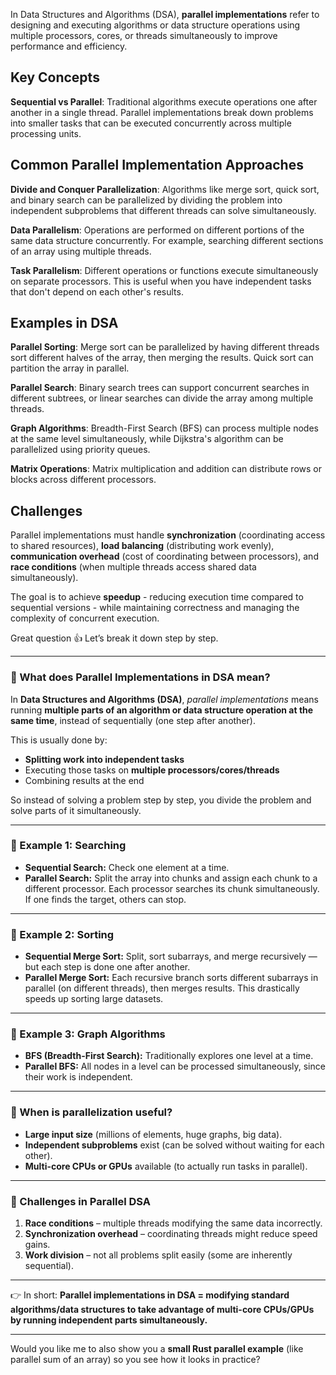 In Data Structures and Algorithms (DSA), **parallel implementations** refer to designing and executing algorithms or data structure operations using multiple processors, cores, or threads simultaneously to improve performance and efficiency.

## Key Concepts

**Sequential vs Parallel**: Traditional algorithms execute operations one after another in a single thread. Parallel implementations break down problems into smaller tasks that can be executed concurrently across multiple processing units.

## Common Parallel Implementation Approaches

**Divide and Conquer Parallelization**: Algorithms like merge sort, quick sort, and binary search can be parallelized by dividing the problem into independent subproblems that different threads can solve simultaneously.

**Data Parallelism**: Operations are performed on different portions of the same data structure concurrently. For example, searching different sections of an array using multiple threads.

**Task Parallelism**: Different operations or functions execute simultaneously on separate processors. This is useful when you have independent tasks that don't depend on each other's results.

## Examples in DSA

**Parallel Sorting**: Merge sort can be parallelized by having different threads sort different halves of the array, then merging the results. Quick sort can partition the array in parallel.

**Parallel Search**: Binary search trees can support concurrent searches in different subtrees, or linear searches can divide the array among multiple threads.

**Graph Algorithms**: Breadth-First Search (BFS) can process multiple nodes at the same level simultaneously, while Dijkstra's algorithm can be parallelized using priority queues.

**Matrix Operations**: Matrix multiplication and addition can distribute rows or blocks across different processors.

## Challenges

Parallel implementations must handle **synchronization** (coordinating access to shared resources), **load balancing** (distributing work evenly), **communication overhead** (cost of coordinating between processors), and **race conditions** (when multiple threads access shared data simultaneously).

The goal is to achieve **speedup** - reducing execution time compared to sequential versions - while maintaining correctness and managing the complexity of concurrent execution.

Great question 👍 Let’s break it down step by step.

---

### 🔹 What does **Parallel Implementations in DSA** mean?

In **Data Structures and Algorithms (DSA)**, *parallel implementations* means running **multiple parts of an algorithm or data structure operation at the same time**, instead of sequentially (one step after another).

This is usually done by:

* **Splitting work into independent tasks**
* Executing those tasks on **multiple processors/cores/threads**
* Combining results at the end

So instead of solving a problem step by step, you divide the problem and solve parts of it simultaneously.

---

### 🔹 Example 1: Searching

* **Sequential Search:** Check one element at a time.
* **Parallel Search:** Split the array into chunks and assign each chunk to a different processor. Each processor searches its chunk simultaneously. If one finds the target, others can stop.

---

### 🔹 Example 2: Sorting

* **Sequential Merge Sort:** Split, sort subarrays, and merge recursively — but each step is done one after another.
* **Parallel Merge Sort:** Each recursive branch sorts different subarrays in parallel (on different threads), then merges results. This drastically speeds up sorting large datasets.

---

### 🔹 Example 3: Graph Algorithms

* **BFS (Breadth-First Search):** Traditionally explores one level at a time.
* **Parallel BFS:** All nodes in a level can be processed simultaneously, since their work is independent.

---

### 🔹 When is parallelization useful?

* **Large input size** (millions of elements, huge graphs, big data).
* **Independent subproblems** exist (can be solved without waiting for each other).
* **Multi-core CPUs or GPUs** available (to actually run tasks in parallel).

---

### 🔹 Challenges in Parallel DSA

1. **Race conditions** – multiple threads modifying the same data incorrectly.
2. **Synchronization overhead** – coordinating threads might reduce speed gains.
3. **Work division** – not all problems split easily (some are inherently sequential).

---

👉 In short:
**Parallel implementations in DSA = modifying standard algorithms/data structures to take advantage of multi-core CPUs/GPUs by running independent parts simultaneously.**

---

Would you like me to also show you a **small Rust parallel example** (like parallel sum of an array) so you see how it looks in practice?

